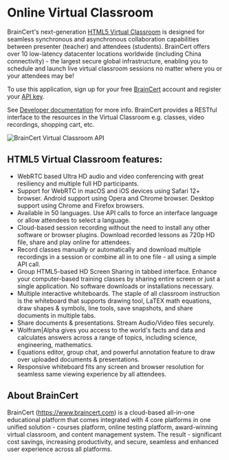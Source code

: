 Online Virtual Classroom
================

BrainCert's next-generation [HTML5 Virtual Classroom](https://www.braincert.com/online-virtual-classroom) is designed for seamless synchronous and asynchronous collaboration capabilities between presenter (teacher) and attendees (students). BrainCert offers over 10 low-latency datacenter locations worldwide (including China connectivity) - the largest secure global infrastructure, enabling you to schedule and launch live virtual classroom sessions no matter where you or your attendees may be! 

To use this application, sign up for your free [BrainCert](https://www.braincert.com) account  and register your [API key](https://www.braincert.com/app/virtualclassroom). 

See [Developer documentation](https://www.braincert.com/docs/api/vc/) for more info. BrainCert provides a RESTful interface to the resources in the Virtual Classroom e.g. classes, video recordings, shopping cart, etc.

![BrainCert Virtual Classroom API](https://static-assets.braincert.com/img/vc-app-new-mobile-desktops-5.jpg)

## HTML5 Virtual Classroom features:
* WebRTC based Ultra HD audio and video conferencing with great resiliency and multiple full HD participants.
* Support for WebRTC in macOS and iOS devices using Safari 12+ browser. Android support using Opera and Chrome browser. Desktop support using Chrome and Firefox browsers.
* Available in 50 languages. Use API calls to force an interface language or allow attendees to select a language.
* Cloud-based session recording without the need to install any other software or browser plugins. Download recorded lessons as 720p HD file, share and play online for attendees. 
* Record classes manually or automatically and download multiple recordings in a session or combine all in to one file - all using a simple API call.
* Group HTML5-based HD Screen Sharing in tabbed interface. Enhance your computer-based training classes by sharing entire screen or just a single application. No software downloads or installations necessary.
* Multiple interactive whiteboards. The staple of all classroom instruction is the whiteboard that supports drawing tool, LaTEX math equations, draw shapes & symbols, line tools, save snapshots, and share documents in multiple tabs.
* Share documents & presentations. Stream Audio/Video files securely.
* Wolfram|Alpha gives you access to the world's facts and data and calculates answers across a range of topics, including science, engineering, mathematics.
* Equations editor, group chat, and powerful annotation feature to draw over uploaded documents & presentations. 
* Responsive whiteboard fits any screen and browser resolution for seamless same viewing experience by all attendees.


## About BrainCert
BrainCert (https://www.braincert.com) is a cloud-based all-in-one educational platform that comes integrated with 4 core platforms in one unified solution - courses platform, online testing platform, award-winning virtual classroom, and content management system. The result - significant cost savings, increasing productivity, and secure, seamless and enhanced user experience across all platforms.
